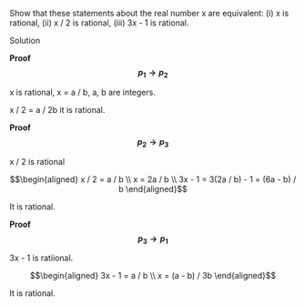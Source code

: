 Show that these statements about the real number x are equivalent: (i) x is rational, (ii) x / 2 is rational, (iii) 3x - 1 is rational.

Solution

**Proof $$p_1 \rightarrow p_2$$**

x is rational, x = a / b, a, b are integers.

x / 2 = a / 2b it is rational.

**Proof $$p_2 \rightarrow p_3$$**

x / 2 is rational

$$\begin{aligned}
x / 2 = a / b \\
x = 2a / b \\
3x - 1 = 3(2a / b) - 1 = (6a - b) / b
\end{aligned}$$

It is rational.

**Proof $$p_3 \rightarrow p_1$$**

3x - 1 is ratiional.

$$\begin{aligned}
3x - 1 = a / b \\
x = (a - b) / 3b
\end{aligned}$$

It is rational.